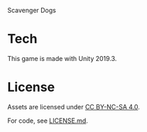 Scavenger Dogs

# Tech

This game is made with Unity 2019.3.

# License

Assets are licensed under [CC BY-NC-SA 4.0](https://creativecommons.org/licenses/by-nc-sa/4.0/).

For code, see [LICENSE.md]([LICENSE.md).
